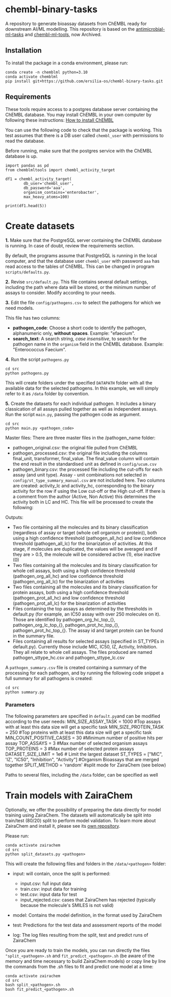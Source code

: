 # chembl-binary-tasks
A repository to generate bioassay datasets from ChEMBL ready for downstream AI/ML modelling. This repository is based on the [antimicrobial-ml-tasks](https://github.com/ersilia-os/antimicrobial-ml-tasks) and [chembl-ml-tools](https://github.com/ersilia-os/chembl-ml-tools), now Archived.

## Installation

To install the package in a conda environment, please run:
```
conda create -n chemblml python=3.10
conda activate chemblml
pip install git+https://github.com/ersilia-os/chembl-binary-tasks.git
```

## Requirements

These tools require access to a postgres database server containing the ChEMBL database. You may install ChEMBL in your own computer 
by following these instructions: [How to install ChEMBL](docs/install_chembl.md)

You can use the following code to check that the package is working. This test assumes that there is a DB user called `chembl_user` with permissions to read the database.

Before running, make sure that the postgres service with the ChEMBL database is up.

```
import pandas as pd
from chemblmltools import chembl_activity_target

df1 = chembl_activity_target(
        db_user='chembl_user',
        db_password='aaa',
        organism_contains='enterobacter',
        max_heavy_atoms=100)

print(df1.head(5))
```

# Create datasets

**1.** Make sure that the PostgreSQL server containing the ChEMBL database is running. In case of doubt, review the requirements section.

By default, the programs assume that PostgreSQL is running in the local computer, and that the database user `chembl_user` with
password `aaa` has read access to the tables of ChEMBL. This can be changed in program `scripts/defaults.py`.

**2.** Revise `src/default.py`. This file contains several default settings, including the path where data will be stored, or the minimum number of assays to consider. Modify according to your needs.

**3.** Edit the file `config/pathogens.csv` to select the pathogens for which we need models.

This file has two columns:

- **pathogen_code**: Choose a short code to identify the pathogen, alphanumeric only, **without spaces**. Example: "efaecium".
- **search_text**: A search string, *case insensitive*, to search for the pathogen name in the `organism` field 
in the ChEMBL database. Example: "Enterococcus Faecium".

**4.** Run the script `pathogens.py`
```
cd src
python pathogens.py
```

This will create folders under the specified `DATAPATH` folder with all the available data for the selected pathogens. In this example, we will simply refer to it as `/data` folder by convention.

**5.** Create the datasets for each individual pathogen. It includes a binary classication of all assays pulled together as well as independent assays. Run the script `main.py`, passing the pathogen code as argument. 
```
cd src
python main.py <pathogen_code>
```
Master files:
There are three master files in the /pathogen_name folder:
- pathogen_original.csv: the original file pulled from ChEMBL
- pathogen_processed.csv: the original file including the columns final_unit, transformer, final_value. The final_value column will contain the end result in the standardised unit as defined in `config/ucum.csv`
- pathogen_binary.csv: the processed file including the cut-offs for each assay (and unit type). Assay - unit combinations not selected in `config/st_type_summary_manual.csv` are not included here. Two columns are created: activity_lc and activity_hc, corresponding to the binary activity for the row if using the Low cut-off or the High cut-off. If there is a comment from the author (Active, Non Active) this determines the activity both in LC and HC. This file will be processed to create the following:

Outputs:
- Two file containing all the molecules and its binary classification (regardless of assay or target (whole cell organism or protein)), both using a high confidence threshold (pathogen_all_hc) and low confidence threshold (pathogen_all_lc) for the binarization of activities. At this stage, if molecules are duplicated, the values will be averaged and if they are > 0.5, the molecule will be considered active (1), else inactive (0)
- Two files containing all the molecules and its binary classification for whole cell assays, both using a high confidence threshold (pathogen_org_all_hc) and low confidence threshold (pathogen_org_all_lc) for the binarization of activities
- Two files containing all the molecules and its binary classification for protein assays, both using a high confidence threshold (pathogen_prot_all_hc) and low confidence threshold (pathogen_prot_all_lc) for the binarization of activities
- Files containing the top assays as determined by the thresholds in default.py (for example, an IC50 assay with over 250 molecules on it). Those are identified by pathogen_org_hc_top_{}, pathogen_org_lc_top_{}, pathogen_prot_hc_top_{}, pathogen_prot_hc_top_{}. The assay id and target protein can be found in the summary file.
- Files containing all results for selected assays (specified in ST_TYPEs in default.py). Currently those include MIC, IC50, IZ, Activity, Inhibition. They all relate to whole cell assays. The files produced are named pathogen_sttype_hc.csv and pathogen_sttype_lc.csv

A `pathogen_summary.csv` file is created containing a summary of the processing for each pathogen, and by running the following code snippet a full summary for all pathogens is created:

```
cd src
python summary.py
```

### Parameters
The following parameters are specified in `default.py`and can be modified according to the user needs:
MIN_SIZE_ASSAY_TASK = 1000 #Top assays with at least this data size will get a specific task
MIN_SIZE_PROTEIN_TASK = 250 #Top proteins with at least this data size will get a specific task
MIN_COUNT_POSITIVE_CASES = 30 #Minimum number of positive hits per assay
TOP_ASSAYS = 3 #Max number of selected organism assays
TOP_PROTEINS = 3 #Max number of selected protein assays
DATASET_SIZE_LIMIT = 1e6 # Limit the largest dataset
ST_TYPES = ["MIC", 'IZ', "IC50", "Inhibition", "Activity"] #Organism Bioassays that are merged together
SPLIT_METHOD = 'random' #split mode for ZairaChem (see below)

Paths to several files, including the `/data` folder, can be specified as well

# Train models with ZairaChem
Optionally, we offer the possibility of preparing the data directly for model training using ZairaChem. The datasets will automatically be split into train/test (80/20) split to perform model validation. To learn more about ZairaChem and install it, please see its [own repository](https://github.com/ersilia-os/zaira-chem).

Please run:
```
conda activate zairachem
cd src
python split_datasets.py <pathogen>
```
This will create the following files and folders in the `/data/<pathogen>` folder:
- input: will contain, once the split is performed:
  - input.csv: full input data
  - train.csv: input data for training
  - test.csv: input data for test
  - input_rejected.csv: cases that ZairaChem has rejected (typically because the molecule's SMILES is not valid)
  
- model: Contains the model definition, in the format used by ZairaChem
- test: Predictions for the test data and assessment reports of the model
- log: The log files resulting from the split, test and predict runs of ZairaChem

Once you are ready to train the models, you can run directly the files `"split_<pathogen>.sh` and `fit_predict_<pathogen>.sh` (be aware of the memory and time necessary to build ZairaChem models) or copy line by line the commands from the .sh files to fit and predict one model at a time:
```
conda activate zairachem
cd src
bash split_<pathogen>.sh
bash fit_predict_<pathogen>.sh
```



